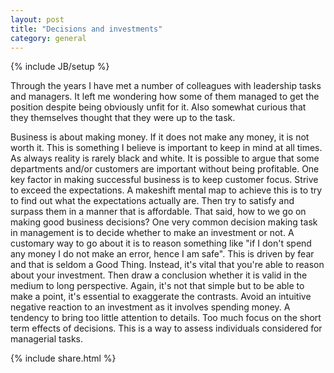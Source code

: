 ```yaml
---
layout: post
title: "Decisions and investments"
category: general
---
```

{% include JB/setup %}

Through the years I have met a number of colleagues with leadership tasks and managers.
It left me wondering how some of them managed to get the position despite being obviously unfit for it.
Also somewhat curious that they themselves thought that they were up to the task.

Business is about making money.
If it does not make any money, it is not worth it.
This is something I believe is important to keep in mind at all times.
As always reality is rarely black and white.
It is possible to argue that some departments and/or customers are important without being profitable.
One key factor in making successful business is to keep customer focus.
Strive to exceed the expectations.
A makeshift mental map to achieve this is to try to find out what the expectations actually are.
Then try to satisfy and surpass them in a manner that is affordable.
That said, how to we go on making good business decisions?
One very common decision making task in management is to decide whether to make an investment or not.
A customary way to go about it is to reason something like "if I don't spend any money I do not make an error, hence I am safe".
This is driven by fear and that is seldom a Good Thing.
Instead, it's vital that you're able to reason about your investment.
Then draw a conclusion whether it is valid in the medium to long perspective.
Again, it's not that simple but to be able to make a point, it's essential to exaggerate the contrasts.
Avoid an intuitive negative reaction to an investment as it involves spending money.
A tendency to bring too little attention to details.
Too much focus on the short term effects of decisions.
This is a way to assess individuals considered for managerial tasks.

{% include share.html %}
